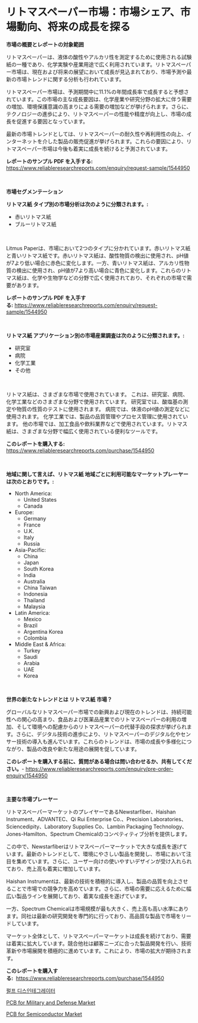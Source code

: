 <p><h1>リトマスペーパー市場：市場シェア、市場動向、将来の成長を探る</h1></p><p><strong>市場の概要とレポートの対象範囲</strong></p>
<p><p>リトマスペーパーは、液体の酸性やアルカリ性を測定するために使用される試験紙の一種であり、化学実験や産業用途で広く利用されています。リトマスペーパー市場は、現在および将来の展望において成長が見込まれており、市場予測や最新の市場トレンドに関する分析も行われています。</p><p>リトマスペーパー市場は、予測期間中に11.1%の年間成長率で成長すると予想されています。この市場の主な成長要因は、化学産業や研究分野の拡大に伴う需要の増加、環境保護意識の高まりによる需要の増加などが挙げられます。さらに、テクノロジーの進歩により、リトマスペーパーの性能や精度が向上し、市場の成長を促進する要因となっています。</p><p>最新の市場トレンドとしては、リトマスペーパーの耐久性や再利用性の向上、インターネットを介した製品の販売促進が挙げられます。これらの要因により、リトマスペーパー市場は今後も着実に成長を続けると予測されています。</p></p>
<p><strong>レポートのサンプル PDF を入手する:</strong> <a href="https://www.reliableresearchreports.com/enquiry/request-sample/1544950">https://www.reliableresearchreports.com/enquiry/request-sample/1544950</a></p>
<p>&nbsp;</p>
<p><strong>市場セグメンテーション</strong></p>
<p><strong>リトマス紙 タイプ別の市場分析は次のように分類されます。:</strong></p>
<p><ul><li>赤いリトマス紙</li><li>ブルーリトマス紙</li></ul></p>
<p>&nbsp;</p>
<p><p>Litmus Paperは、市場において2つのタイプに分かれています。赤いリトマス紙と青いリトマス紙です。赤いリトマス紙は、酸性物質の検出に使用され、pH値が7より低い場合に赤色に変化します。一方、青いリトマス紙は、アルカリ性物質の検出に使用され、pH値が7より高い場合に青色に変化します。これらのリトマス紙は、化学や生物学などの分野で広く使用されており、それぞれの市場で需要があります。</p></p>
<p><strong>レポートのサンプル PDF を入手する:</strong>&nbsp;<a href="https://www.reliableresearchreports.com/enquiry/request-sample/1544950">https://www.reliableresearchreports.com/enquiry/request-sample/1544950</a></p>
<p>&nbsp;</p>
<p><strong> リトマス紙 アプリケーション別の市場産業調査は次のように分類されます。:</strong></p>
<p><ul><li>研究室</li><li>病院</li><li>化学工業</li><li>その他</li></ul></p>
<p>&nbsp;</p>
<p><p>リトマス紙は、さまざまな市場で使用されています。 これは、研究室、病院、化学工業などのさまざまな分野で使用されています。 研究室では、酸塩基の測定や物質の性質のテストに使用されます。 病院では、体液のpH値の測定などに使用されます。 化学工業では、製品の品質管理やプロセス管理に使用されています。 他の市場では、加工食品や飲料業界などで使用されています。リトマス紙は、さまざまな分野で幅広く使用されている便利なツールです。</p></p>
<p><strong>このレポートを購入する:</strong>&nbsp; <a href="https://www.reliableresearchreports.com/purchase/1544950">https://www.reliableresearchreports.com/purchase/1544950</a></p>
<p>&nbsp;</p>
<p><strong>地域に関して言えば、リトマス紙 地域ごとに利用可能なマーケットプレーヤーは次のとおりです。:</strong></p>
<p><ul>
    <li>
        North America:
        <ul>
            <li>United States</li>
            <li>Canada</li>
        </ul>
    </li>
    <li>
        Europe:
        <ul>
            <li>Germany</li>
            <li>France</li>
            <li>U.K.</li>
            <li>Italy</li>
            <li>Russia</li>
        </ul>
    </li>
    <li>
        Asia-Pacific:
        <ul>
            <li>China</li>
            <li>Japan</li>
            <li>South Korea</li>
            <li>India</li>
            <li>Australia</li>
            <li>China Taiwan</li>
            <li>Indonesia</li>
            <li>Thailand</li>
            <li>Malaysia</li>
        </ul>
    </li>
    <li>
        Latin America:
        <ul>
            <li>Mexico</li>
            <li>Brazil</li>
            <li>Argentina Korea</li>
            <li>Colombia</li>
        </ul>
    </li>
    <li>
        Middle East & Africa:
        <ul>
            <li>Turkey</li>
            <li>Saudi</li>
            <li>Arabia</li>
            <li>UAE</li>
            <li>Korea</li>
        </ul>
    </li>
    </ul></p>
<p>&nbsp;</p>
<p><strong>世界の新たなトレンドとは リトマス紙 市場？</strong></p>
<p><p>グローバルなリトマスペーパー市場での新興および現在のトレンドは、持続可能性への関心の高まり、食品および医薬品産業でのリトマスペーパーの利用の増加、そして環境への配慮からのリトマスペーパーの代替手段の探求が挙げられます。さらに、デジタル技術の進歩により、リトマスペーパーのデジタル化やセンサー技術の導入も進んでいます。これらのトレンドは、市場の成長や多様化につながり、製品の改良や新たな用途の展開を促しています。</p></p>
<p><strong>このレポートを購入する前に、質問がある場合は問い合わせるか、共有してください。</strong>- <a href="https://www.reliableresearchreports.com/enquiry/pre-order-enquiry/1544950">https://www.reliableresearchreports.com/enquiry/pre-order-enquiry/1544950</a></p>
<p>&nbsp;</p>
<p><strong>主要な市場プレーヤー</strong></p>
<p><p>リトマスペーパーマーケットのプレイヤーであるNewstarfiber、Haishan Instrument、ADVANTEC、Qi Rui Enterprise Co.、Precision Laboratories、Sciencedipity、Laboratory Supplies Co、Lambin Packaging Technology、Jones-Hamilton、Spectrum Chemicalのコンペティティブ分析を提供します。</p><p>この中で、Newstarfiberはリトマスペーパーマーケットで大きな成長を遂げています。最新のトレンドとして、環境にやさしい製品を開発し、市場において注目を集めています。さらに、ユーザー向けの使いやすいデザインが受け入れられており、売上高も着実に増加しています。</p><p>Haishan Instrumentは、最新の技術を積極的に導入し、製品の品質を向上させることで市場での競争力を高めています。さらに、市場の需要に応えるために幅広い製品ラインを展開しており、着実な成長を遂げています。</p><p>一方、Spectrum Chemicalは市場規模が最も大きく、売上高も高い水準にあります。同社は最新の研究開発を専門的に行っており、高品質な製品で市場をリードしています。</p><p>マーケット全体として、リトマスペーパーマーケットは成長を続けており、需要は着実に拡大しています。競合他社は顧客ニーズに合った製品開発を行い、技術革新や市場展開を積極的に進めています。これにより、市場の拡大が期待されます。</p></p>
<p><strong>このレポートを購入する:</strong>&nbsp;&nbsp;<a href="https://www.reliableresearchreports.com/purchase/1544950">https://www.reliableresearchreports.com/purchase/1544950</a></p>
<p><p><a href="https://github.com/royErdmtyan906778/Market-Research-Report-List-1/blob/main/415804712770.md">펄프 디스인테그레이터</a></p><p><a href="https://github.com/johnbach50/Market-Research-Report-List-2/blob/main/pcb-for-military-and-defense-market.md">PCB for Military and Defense Market</a></p><p><a href="https://github.com/pjcfca/Market-Research-Report-List-2/blob/main/pcb-for-semiconductor-market.md">PCB for Semiconductor Market</a></p></p>